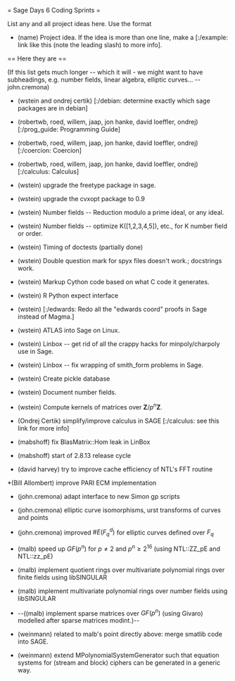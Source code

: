 = Sage Days 6 Coding Sprints =

List any and all project ideas here.  Use the format
 * (name) Project idea.  If the idea is more than one line, make a [:/example: link like this (note the leading slash) to more info].

== Here they are ==

(If this list gets much longer -- which it will - we might want to have subheadings, e.g. number fields, linear algebra, elliptic curves... -- john.cremona)

 * (wstein and ondrej certik) [:/debian: determine exactly which sage packages are in debian]

 * (robertwb, roed, willem, jaap, jon hanke, david loeffler, ondrej) [:/prog_guide: Programming Guide]

 * (robertwb, roed, willem, jaap, jon hanke, david loeffler, ondrej) [:/coercion: Coercion]

 * (robertwb, roed, willem, jaap, jon hanke, david loeffler, ondrej) [:/calculus: Calculus]

 * (wstein) upgrade the freetype package in sage.

 * (wstein) upgrade the cvxopt package to 0.9

 * (wstein) Number fields -- Reduction modulo a prime ideal, or any ideal.

 * (wstein) Number fields -- optimize K([1,2,3,4,5]), etc., for K number field or order.

 * (wstein) Timing of doctests (partially done)

 * (wstein) Double question mark for spyx files doesn't work.; docstrings work.

 * (wstein) Markup Cython code based on what C code it generates.

 * (wstein) R Python expect interface

 * (wstein) [:/edwards: Redo all the "edwards coord" proofs in Sage instead of Magma.]  

 * (wstein) ATLAS into Sage on Linux.

 * (wstein) Linbox -- get rid of all the crappy hacks for minpoly/charpoly use in Sage.

 * (wstein) Linbox -- fix wrapping of smith_form problems in Sage.

 * (wstein) Create pickle database

 * (wstein) Document number fields.

 * (wstein) Compute kernels of matrices over $\mathbf{Z}/p^n\mathbf{Z}$.

 * (Ondrej Certik) simplify/improve calculus in SAGE [:/calculus: see this link for more info]

 * (mabshoff) fix BlasMatrix::Hom leak in LinBox

 * (mabshoff) start of 2.8.13 release cycle

 * (david harvey) try to improve cache efficiency of NTL's FFT routine

 *(Bill Allombert) improve PARI ECM implementation

 * (john.cremona) adapt interface to new Simon gp scripts

 * (john.cremona) elliptic curve isomorphisms, urst transforms of curves and points

 * (john.cremona) improved $\#E(F_q^d)$ for elliptic curves defined over $F_q$

 * (malb) speed up $GF(p^n)$ for $p \neq 2$ and $p^n \geq 2^{16}$ (using NTL::ZZ_pE and NTL::zz_pE)

 * (malb) implement quotient rings over multivariate polynomial rings over finite fields using libSINGULAR

 * (malb) implement multivariate polynomial rings over number fields using libSINGULAR

 * --((malb) implement sparse matrices over $GF(p^n)$ (using Givaro) modelled after sparse matrices modint.)--

 * (weinmann) related to malb's point directly above: merge smatlib code into SAGE.

 * (weinmann) extend MPolynomialSystemGenerator such that equation systems for (stream and block) ciphers can be generated in a generic way.
